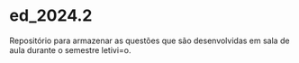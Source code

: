 # ed_2024.2
Repositório para armazenar as questões que são desenvolvidas em sala de aula durante o semestre letivi=o.
